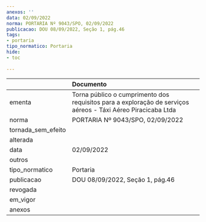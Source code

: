 ```yaml
---
anexos: ''
data: 02/09/2022
norma: PORTARIA Nº 9043/SPO, 02/09/2022
publicacao: DOU 08/09/2022, Seção 1, pág.46
tags:
- portaria
tipo_normatico: Portaria
hide: 
- toc 
 
---
```


|                    | Documento                                                                                                    |
|:-------------------|:-------------------------------------------------------------------------------------------------------------|
| ementa             | Torna público o cumprimento dos requisitos para a exploração de serviços aéreos - Táxi Aéreo Piracicaba Ltda |
| norma              | PORTARIA Nº 9043/SPO, 02/09/2022                                                                             |
| tornada_sem_efeito |                                                                                                              |
| alterada           |                                                                                                              |
| data               | 02/09/2022                                                                                                   |
| outros             |                                                                                                              |
| tipo_normatico     | Portaria                                                                                                     |
| publicacao         | DOU 08/09/2022, Seção 1, pág.46                                                                              |
| revogada           |                                                                                                              |
| em_vigor           |                                                                                                              |
| anexos             |                                                                                                              |